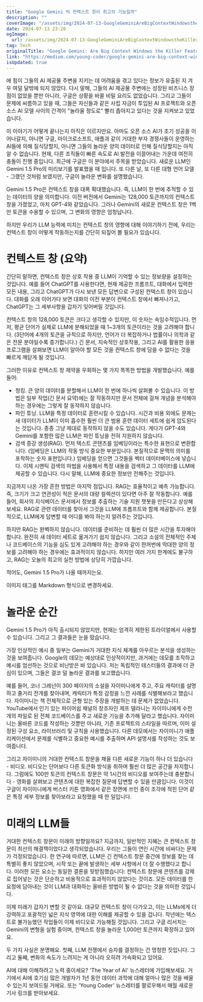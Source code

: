 ```yaml
---
title: "Google Gemini 빅 컨텍스트 창이 최고의 기능일까"
description: ""
coverImage: "/assets/img/2024-07-13-GoogleGeminiAreBigContextWindowstheKillerFeature_0.png"
date: 2024-07-13 23:20
ogImage:
  url: /assets/img/2024-07-13-GoogleGeminiAreBigContextWindowstheKillerFeature_0.png
tag: Tech
originalTitle: "Google Gemini: Are Big Context Windows the Killer Feature?"
link: "https://medium.com/young-coder/google-gemini-are-big-context-windows-the-killer-feature-72ff95488fb1"
isUpdated: true
---
```


에
힘이 그들의 AI 제공물 주변을 지키는 데 어려움을 겪고 있다는 정보가 유출된 지 겨우 여덜 달밖에 되지 않았다. 다시 말해, 그들의 AI 제공물 주변에는 성장된 비즈니스 장점이 없었을 뿐만 아니라, 구글은 상황을 바꿀 비밀 요리도 없었습니다. 그리고 그들이 문제에 씨름하고 있을 때, 그들은 자신들과 같은 사립 자금이 투입된 AI 프로젝트와 오픈 소스 AI 모델 사이의 간격이 "놀라울 정도로" 빨리 좁아지고 있다는 것을 지켜보고 있었습니다.

이 이야기가 어떻게 끝나는지 아직은 이르지만요. 아마도 오픈 소스 AI가 초기 성공을 이어나갈지, 아니면 구글, 마이크로소프트, 애플과 같이 거대한 부자 경쟁사들이 운영하는 AI들에 의해 질식당할지, 아니면 그들의 놀라운 양의 데이터로 인해 질식당할지는 아직 알 수 없습니다. 현재, 다른 조직들이 빠른 속도로 AI 발전을 이끌어내는 가운데 여전히 충돌이 진행 중입니다. 최근에 구글은 이 분야에서 주목을 받았습니다. 새로운 LLM인 Gemini 1.5 Pro의 미리보기를 발표했을 때 입니다. 또 다른 날, 또 다른 대형 언어 모델 - 그랬던 것처럼 보였지만, 구글이 놀라운 변화를 설명했습니다.

Gemini 1.5 Pro은 컨텍스트 창을 대폭 확대했습니다. 즉, LLM이 한 번에 추적할 수 있는 데이터의 양을 의미합니다. 이전 버전에서 Gemini는 128,000 토큰까지의 컨텍스트 창을 가졌었고, 마치 GPT-4와 같았습니다. 그러나 Gemini의 새로운 컨텍스트 창은 1백만 토큰을 수용할 수 있으며, 그 변화의 영향은 엄청납니다.

하지만 우리가 LLM 능력에 미치는 컨텍스트 창의 영향에 대해 이야기하기 전에, 우리는 컨텍스트 창이 어떻게 작동하는지를 간단히 되짚어 볼 필요가 있습니다.

<!-- cozy-coder - 수평 -->

<ins class="adsbygoogle"
     style="display:block"
     data-ad-client="ca-pub-4877378276818686"
     data-ad-slot="1107185301"
     data-ad-format="auto"
     data-full-width-responsive="true"></ins>

<script>
     (adsbygoogle = window.adsbygoogle || []).push({});
</script>

# 컨텍스트 창 (요약)

간단히 말하면, 컨텍스트 창은 상호 작용 중 LLM이 기억할 수 있는 정보량을 설정하는 것입니다. 예를 들어 ChatGPT를 사용한다면, 현재 제공한 프롬프트, 대화에서 입력한 모든 내용, 그리고 ChatGPT가 다시 보낸 모든 답변으로 구성된 컨텍스트 창이 있습니다. 대화를 오래 이어가다 보면 대화의 이전 부분이 컨텍스트 창에서 빠져나가고, ChatGPT는 그 세부사항을 갑자기 잊어버릴 것입니다.

컨텍스트 창의 128,000 토큰은 크다고 생각할 수 있지만, 이 숫자는 속임수적입니다. 먼저, 평균 단어가 실제로 LLM에 분해되었을 때 1~3개의 토큰이라는 것을 고려해야 합니다. (3단어에 4개의 토큰을 규칙으로 하지만, 언어가 더 복잡하거나 법률이나 의학과 같은 전문 분야일수록 증가합니다.) 긴 문서, 지속적인 상호작용, 그리고 AI를 활용한 응용프로그램을 살펴보면 LLM이 알아야 할 모든 것을 컨텍스트 창에 담을 수 없다는 것을 빠르게 깨닫게 될 것입니다.

그러한 이유로 컨텍스트 창 제약을 우회하는 몇 가지 똑똑한 방법을 개발했습니다. 예를 들어:

<!-- cozy-coder - 수평 -->

<ins class="adsbygoogle"
     style="display:block"
     data-ad-client="ca-pub-4877378276818686"
     data-ad-slot="1107185301"
     data-ad-format="auto"
     data-full-width-responsive="true"></ins>

<script>
     (adsbygoogle = window.adsbygoogle || []).push({});
</script>

- 청킹. 큰 양의 데이터를 분할해서 LLM이 한 번에 하나씩 살펴볼 수 있습니다. 이 방법은 일부 작업(긴 문서 요약)에는 잘 작동하지만 문서 전체에 걸쳐 개념을 분석해야 하는 경우에는 그렇게 잘 동작하지 않습니다.
- 파인 튜닝. LLM을 특정 데이터로 훈련시킬 수 있습니다. 시간과 비용 외에도 문제는 새 데이터가 LLM이 이미 흡수한 훨씬 더 큰 범용 훈련 데이터 세트에 쉽게 압도된다는 것입니다. 종종 그냥 제대로 동작하지 않을 수도 있습니다. 게다가 GPT-4와 Gemini를 포함한 많은 LLM은 파인 튜닝을 전혀 지원하지 않습니다.
- 검색 증강 생성(RAG). 먼저 텍스트 콘텐츠를 임베딩이라는 특수한 표현으로 변환합니다. (임베딩은 LLM의 작동 방식 중요한 부분입니다. 본질적으로 문맥의 의미를 포착하는 숫자 표현입니다.) 임베딩을 얻으면 그것들을 벡터 데이터베이스에 넣습니다. 이제 시맨틱 검색의 마법을 사용해서 특정 내용을 검색하고 그 데이터를 LLM에 제공할 수 있습니다. 다시 말해, LLM에 중요한 정보만 전해주는 것입니다.

지금까지 나온 가장 흔한 방법은 마지막 점입니다. RAG는 효율적이고 예측 가능합니다. 즉, 크기가 크고 연관성이 적은 문서의 대량 컬렉션이 있다면 아주 잘 작동합니다. 예를 들어, 회사의 지식베이스 문서에서 정보를 추출하는 기술 지원 챗봇을 만든다고 상상해보세요. RAG로 관련 데이터를 찾아서 그것을 LLM에 프롬프트와 함께 제공합니다. 본질적으로, LLM에게 답변할 때 어디를 봐야 하는지 알려주는 것입니다.

하지만 RAG는 완벽하지 않습니다. 데이터를 준비하는 데 훨씬 더 많은 시간을 투자해야 합니다. 완전히 새 데이터 세트로 옮겨가기 쉽지 않습니다. 그리고 소설의 전체적인 주제나 코드베이스의 기능을 심도 있게 고려해야 하는 경우와 같이 한꺼번에 막대한 양의 정보를 고려해야 하는 경우에는 효과적이지 않습니다. 하지만 여러 가지 한계에도 불구하고, RAG는 오늘의 최고의 실천 방법에 상당히 가깝습니다.

적어도, Gemini 1.5 Pro가 나올 때까지는요.

<!-- cozy-coder - 수평 -->

<ins class="adsbygoogle"
     style="display:block"
     data-ad-client="ca-pub-4877378276818686"
     data-ad-slot="1107185301"
     data-ad-format="auto"
     data-full-width-responsive="true"></ins>

<script>
     (adsbygoogle = window.adsbygoogle || []).push({});
</script>

이미지 태그를 Markdown 형식으로 변경하세요.

# 놀라운 순간

Gemini 1.5 Pro가 아직 출시되지 않았지만, 현재는 엄격히 제한된 트라이얼에서 사용할 수 있습니다. 그리고 그 결과들은 눈을 떴습니다.

가장 인상적인 예시 중 일부는 Gemini가 거대한 지식 체계를 아우르는 분석을 생성하는 것을 보여줍니다. Google의 데모는 예상대로 인상적이지만, 과거에는 데모를 조작하고 예시를 엄선하는 것으로 비난받은 바 있습니다. 저는 독립적인 테스터들의 결과에 더 관심이 있으며, 그들은 결코 덜 놀라운 결과를 보고했습니다.

<!-- cozy-coder - 수평 -->

<ins class="adsbygoogle"
     style="display:block"
     data-ad-client="ca-pub-4877378276818686"
     data-ad-slot="1107185301"
     data-ad-format="auto"
     data-full-width-responsive="true"></ins>

<script>
     (adsbygoogle = window.adsbygoogle || []).push({});
</script>

예를 들어, 코너 그레넌이 300 페이지의 소설을 자이미니에게 주고, 주요 캐릭터를 설명하고 줄거리 전개를 찾아내며, 캐릭터가 특정 감정을 느낀 사례를 식별해보라고 했습니다. 자이미니는 책 전체적으로 균형 있는 주장을 개발하는 데 문제가 없었습니다. YouTube에서 인기 있는 파이어쉽 채널의 창조자인 제프 델라니는 자이미니에게 수천 개의 파일로 된 전체 코드베이스를 주고 새로운 기능을 추가해 달라고 했습니다. 자이미니는 올바른 코드를 작성하는 것뿐만 아니라, 기존 프로젝트의 스타일을 따르며, 이미 설정된 구성 요소, 라이브러리 및 규칙을 사용했습니다. 다른 데모에서는 자이미니가 애플리케이션에서 문제를 식별하고 중요한 예시를 추출하며 API 설명서를 작성하는 것도 보여줍니다.

그리고 자이미니의 거대한 컨텍스트 창문을 채울 다른 새로운 기능이 하나 더 있습니다 - 비디오. 비디오는 단어보다 다른 토큰화 방식을 취하며 훨씬 더 많은 공간을 차지합니다. 그럼에도 100만 토큰의 컨텍스트 창문은 약 1시간의 비디오를 보여주는데 충분합니다 - 영화를 살펴보고 콘텐츠에 대한 복잡한 질문에 답변할 수 있을 만큼입니다. 이것이 구글이 자이미니에게 버스터 키튼 영화에서 같은 장면에 쓰인 종이 조각에 적힌 단어 같은 특정 세부 정보를 찾아보라고 요청했을 때 한 일입니다.

# 미래의 LLM들

거대한 컨텍스트 창문이 미래의 방향일까요? 지금까지, 일반적인 지혜는 큰 컨텍스트 창문이 최선의 해결책이었다고 생각되었습니다. 우리는 그들이 연인 시간에 비싸다는 문제가 걱정되었습니다. 한 연구에 따르면, LLM은 긴 컨텍스트 창문 중간에 정보를 찾는 데 특별히 좋지 않았으며, 시작 또는 끝에 발생하는 세부 사항에서 더 잘 수행했다고 합니다. 이러한 모든 요소는 동일한 결론을 뒷받침했습니다: 컨텍스트 창문에 콘텐츠를 강제로 집어넣는 것은 단순하고 비용적으로 효과적이지 않았다는 것이죠. 모든 데이터를 한 요청에 담아내는 것이 LLM과 대화하는 올바른 방법이 될 수 없다는 것을 의미한 것입니다.

<!-- cozy-coder - 수평 -->

<ins class="adsbygoogle"
     style="display:block"
     data-ad-client="ca-pub-4877378276818686"
     data-ad-slot="1107185301"
     data-ad-format="auto"
     data-full-width-responsive="true"></ins>

<script>
     (adsbygoogle = window.adsbygoogle || []).push({});
</script>

이제 미래가 갑자기 변할 것 같아요. 대규모 컨텍스트 창이 다가오고, 이는 LLMs에게 더 강력하고 포괄적인 넓은 지식 영역에 대한 이해를 제공할 수 있을 겁니다. 작년에는 텍스트로 불가능했던 작업들이 이제 비디오로 가능해질 것입니다. 그리고 구글 리서치는 Gemini의 변형을 실험 중이며, 컨텍스트 창을 놀라운 1,000만 토큰까지 확장하고 있어요.

두 가지 사실은 분명해요. 첫째, LLM 전쟁에서 승자를 결정하는 건 멍청한 짓입니다. 그리고 둘째, 변화의 속도가 느려지는 게 아니라 오히려 가속화되고 있어요.

AI에 대해 이해하려고 노력 중이세요? 'The Year of AI' 뉴스레터에 가입해보세요. 거기에서 AI에 호기심 많은 개발자가 1년 동안 데이터 과학에 대해 얼마나 많은 것을 배울 수 있는지 보여드릴 거에요. 또는 'Young Coder' 뉴스레터를 팔로우해서 매월 새로운 기사 링크를 받아보세요.
